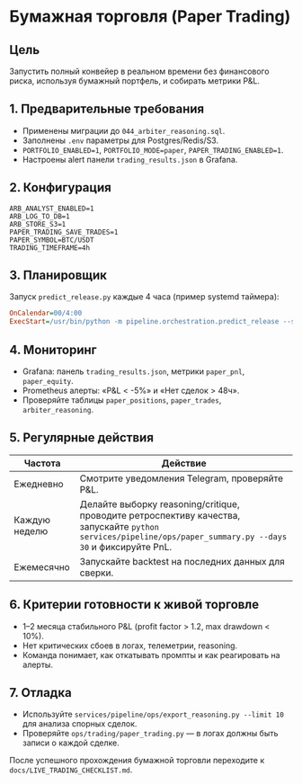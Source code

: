 # Бумажная торговля (Paper Trading)

## Цель
Запустить полный конвейер в реальном времени без финансового риска, используя бумажный портфель, и собирать метрики P&L.

## 1. Предварительные требования

- Применены миграции до `044_arbiter_reasoning.sql`.
- Заполнены `.env` параметры для Postgres/Redis/S3.
- `PORTFOLIO_ENABLED=1`, `PORTFOLIO_MODE=paper`, `PAPER_TRADING_ENABLED=1`.
- Настроены alert панели `trading_results.json` в Grafana.

## 2. Конфигурация

```env
ARB_ANALYST_ENABLED=1
ARB_LOG_TO_DB=1
ARB_STORE_S3=1
PAPER_TRADING_SAVE_TRADES=1
PAPER_SYMBOL=BTC/USDT
TRADING_TIMEFRAME=4h
```

## 3. Планировщик

Запуск `predict_release.py` каждые 4 часа (пример systemd таймера):

```ini
OnCalendar=00/4:00
ExecStart=/usr/bin/python -m pipeline.orchestration.predict_release --slot=paper
```

## 4. Мониторинг

- Grafana: панель `trading_results.json`, метрики `paper_pnl`, `paper_equity`.
- Prometheus алерты: «P&L < -5%» и «Нет сделок > 48ч».
- Проверяйте таблицы `paper_positions`, `paper_trades`, `arbiter_reasoning`.

## 5. Регулярные действия

| Частота | Действие |
|---------|----------|
| Ежедневно | Смотрите уведомления Telegram, проверяйте P&L. |
| Каждую неделю | Делайте выборку reasoning/critique, проводите ретроспективу качества, запускайте `python services/pipeline/ops/paper_summary.py --days 30` и фиксируйте PnL. |
| Ежемесячно | Запускайте backtest на последних данных для сверки. |

## 6. Критерии готовности к живой торговле

- 1–2 месяца стабильного P&L (profit factor > 1.2, max drawdown < 10%).
- Нет критических сбоев в логах, телеметрии, reasoning.
- Команда понимает, как откатывать промпты и как реагировать на алерты.

## 7. Отладка

- Используйте `services/pipeline/ops/export_reasoning.py --limit 10` для анализа спорных сделок.
- Проверяйте `ops/trading/paper_trading.py` — в логах должны быть записи о каждой сделке.

После успешного прохождения бумажной торговли переходите к `docs/LIVE_TRADING_CHECKLIST.md`.
